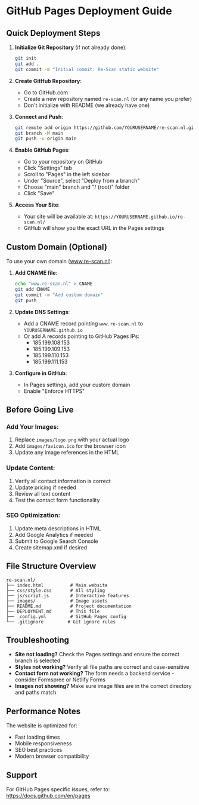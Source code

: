 # GitHub Pages Deployment Guide

## Quick Deployment Steps

1. **Initialize Git Repository** (if not already done):
   ```bash
   git init
   git add .
   git commit -m "Initial commit: Re-Scan static website"
   ```

2. **Create GitHub Repository**:
   - Go to GitHub.com
   - Create a new repository named `re-scan.nl` (or any name you prefer)
   - Don't initialize with README (we already have one)

3. **Connect and Push**:
   ```bash
   git remote add origin https://github.com/YOURUSERNAME/re-scan.nl.git
   git branch -M main
   git push -u origin main
   ```

4. **Enable GitHub Pages**:
   - Go to your repository on GitHub
   - Click "Settings" tab
   - Scroll to "Pages" in the left sidebar
   - Under "Source", select "Deploy from a branch"
   - Choose "main" branch and "/ (root)" folder
   - Click "Save"

5. **Access Your Site**:
   - Your site will be available at: `https://YOURUSERNAME.github.io/re-scan.nl/`
   - GitHub will show you the exact URL in the Pages settings

## Custom Domain (Optional)

To use your own domain (www.re-scan.nl):

1. **Add CNAME file**:
   ```bash
   echo "www.re-scan.nl" > CNAME
   git add CNAME
   git commit -m "Add custom domain"
   git push
   ```

2. **Update DNS Settings**:
   - Add a CNAME record pointing `www.re-scan.nl` to `YOURUSERNAME.github.io`
   - Or add A records pointing to GitHub Pages IPs:
     - 185.199.108.153
     - 185.199.109.153
     - 185.199.110.153
     - 185.199.111.153

3. **Configure in GitHub**:
   - In Pages settings, add your custom domain
   - Enable "Enforce HTTPS"

## Before Going Live

### Add Your Images:
1. Replace `images/logo.png` with your actual logo
2. Add `images/favicon.ico` for the browser icon
3. Update any image references in the HTML

### Update Content:
1. Verify all contact information is correct
2. Update pricing if needed
3. Review all text content
4. Test the contact form functionality

### SEO Optimization:
1. Update meta descriptions in HTML
2. Add Google Analytics if needed
3. Submit to Google Search Console
4. Create sitemap.xml if desired

## File Structure Overview

```
re-scan.nl/
├── index.html          # Main website
├── css/style.css       # All styling
├── js/script.js        # Interactive features
├── images/             # Image assets
├── README.md           # Project documentation
├── DEPLOYMENT.md       # This file
├── _config.yml         # GitHub Pages config
└── .gitignore         # Git ignore rules
```

## Troubleshooting

- **Site not loading?** Check the Pages settings and ensure the correct branch is selected
- **Styles not working?** Verify all file paths are correct and case-sensitive
- **Contact form not working?** The form needs a backend service - consider Formspree or Netlify Forms
- **Images not showing?** Make sure image files are in the correct directory and paths match

## Performance Notes

The website is optimized for:
- Fast loading times
- Mobile responsiveness
- SEO best practices
- Modern browser compatibility

## Support

For GitHub Pages specific issues, refer to: https://docs.github.com/en/pages